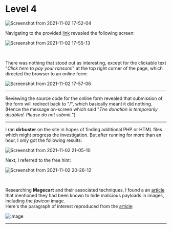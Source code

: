 # Level 4

![Screenshot from 2021-11-02 17-52-04](https://user-images.githubusercontent.com/82754379/139824818-c7957527-ed20-4a2d-bfc5-345324f3b95f.png)

Navigating to the provided [link](http://wp6p6avs8yncf6wuvdwnpq8lfdhyjjds.ctf.sg:14719) revealed the following screen:

![Screenshot from 2021-11-02 17-55-13](https://user-images.githubusercontent.com/82754379/139825132-32d52c82-38b6-4dff-a21e-9af60b13d8d2.png)

<br>

There was nothing that stood out as interesting, except for the clickable text "*Click here to pay your ransom!*" at the top right corner of the page, which directed the browser to an online form:

![Screenshot from 2021-11-02 17-57-06](https://user-images.githubusercontent.com/82754379/139825417-c48f6893-f30b-4e14-b4a4-953f9dc73eb5.png)

---

Reviewing the source code for the online form revealed that submission of the form will redirect back to "/", which basically meant it did nothing. 
(Hence the message on-screen which said "*The donation is temporarily disabled. Please do not submit.*") <br>

---

I ran **dirbuster** on the site in hopes of finding additional PHP or HTML files which might progress the investigation. But after running for more than an hour, I only got the following results:

![Screenshot from 2021-11-02 21-05-10](https://user-images.githubusercontent.com/82754379/139853231-04c68ff0-92e8-4cd8-87c3-a035ca10e185.png)

Next, I referred to the free hint:

![Screenshot from 2021-11-02 20-26-12](https://user-images.githubusercontent.com/82754379/139853304-908ebc8d-1f0f-47f5-a588-f1a3febeecba.png)

<br>

Researching **Magecart** and their associated techniques, I found a an [article](https://www.darkreading.com/attacks-breaches/magecart-how-its-attack-techniques-evolved) that mentioned they had been known to hide malicious payloads in images, including the *favicon* image. <br>
Here's the paragraph of interest reproduced from the [article](https://www.darkreading.com/attacks-breaches/magecart-how-its-attack-techniques-evolved):

![image](https://user-images.githubusercontent.com/82754379/139856360-6d37886a-31c0-4cbe-9064-d0ea63f78260.png)

---







